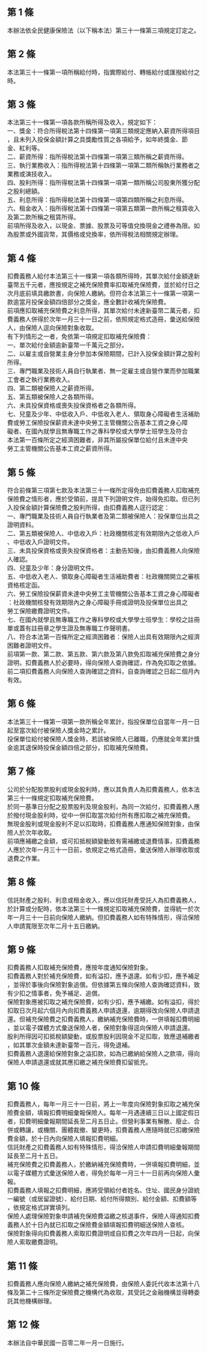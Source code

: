 第 1 條
-------
本辦法依全民健康保險法（以下稱本法）第三十一條第三項規定訂定之。

第 2 條
-------
本法第三十一條第一項所稱給付時，指實際給付、轉帳給付或匯撥給付之  
時。

第 3 條
-------
本法第三十一條第一項各款所稱所得及收入，規定如下：  
一、獎金：符合所得稅法第十四條第一項第三類規定應納入薪資所得項目  
    ，且未列入投保金額計算之具獎勵性質之各項給予，如年終獎金、節  
    金、紅利等。  
二、薪資所得：指所得稅法第十四條第一項第三類所稱之薪資所得。  
三、執行業務收入：指所得稅法第十四條第一項第二類所稱執行業務者之  
    業務或演技收入。  
四、股利所得：指所得稅法第十四條第一項第一類所稱公司股東所獲分配  
    之股利總額。  
五、利息所得：指所得稅法第十四條第一項第四類所稱之利息所得。  
六、租金收入：指所得稅法第十四條第一項第五類第一款所稱之租賃收入  
    及第二款所稱之租賃所得。  
前項所得及收入，以現金、票據、股票及可等值兌換現金之禮券為限。如  
為股票或外國貨幣，其價格或兌換率，依所得稅法相關規定辦理。

第 4 條
-------
扣費義務人給付本法第三十一條第一項各類所得時，其單次給付金額達新  
臺幣五千元者，應按規定之補充保險費率扣取補充保險費，並於給付日之  
次月底前填具繳款書，向保險人繳納。但符合本法第三十一條第一項第一  
款逾當月投保金額四倍部分之獎金，應全數計收補充保險費。  
前項應扣取補充保險費之利息所得，其單次給付未達新臺幣二萬元者，扣  
費義務人併得於次年一月三十一日之前，依照規定格式造冊，彙送給保險  
人，由保險人逕向保險對象收取。  
有下列情形之一者，免依第一項規定扣取補充保險費：  
一、單次給付金額逾新臺幣一千萬元之部分。  
二、以雇主或自營業主身分參加本保險期間，已計入投保金額計算之股利  
    所得。  
三、專門職業及技術人員自行執業者、無一定雇主或自營作業而參加職業  
    工會者之執行業務收入。  
四、第二類被保險人之薪資所得。  
五、第五類被保險人之各類所得。  
六、未具投保資格或喪失投保資格者之各類所得。  
七、兒童及少年、中低收入戶、中低收入老人、領取身心障礙者生活補助  
    費或勞工保險投保薪資未達中央勞工主管機關公告基本工資之身心障  
    礙者、在國內就學且無專職工作之專科學校或大學學士班學生及符合  
    本法第一百條所定之經濟困難者，非其所屬投保單位給付且未達中央  
    勞工主管機關公告基本工資之薪資所得。

第 5 條
-------
符合前條第三項第七款及本法第三十一條所定得免由扣費義務人扣取補充  
保險費之情形者，應於受領前，提具下列證明文件，始得免扣取。但已列  
入投保金額計算保險費之股利所得，由扣費義務人逕行認定：  
一、專門職業及技術人員自行執業者及第二類被保險人：投保單位出具之  
    證明資料。  
二、第五類被保險人、中低收入戶：社政機關核定有效期限內之低收入戶  
    、中低收入戶證明文件。  
三、未具投保資格或喪失投保資格者：主動告知後，由扣費義務人向保險  
    人確認。  
四、兒童及少年：身分證明文件。  
五、中低收入老人、領取身心障礙者生活補助費者：社政機關開立之審核  
    資格核定函。  
六、勞工保險投保薪資未達中央勞工主管機關公告基本工資之身心障礙者  
    ：社政機關核發有效期限內之身心障礙手冊或證明及投保單位出具之  
    勞工保險繳費證明文件。  
七、在國內就學且無專職工作之專科學校或大學學士班學生：學校之註冊  
    單或蓋有註冊章之學生證及無專職工作聲明書。  
八、符合本法第一百條所定之經濟困難者：保險人出具有效期限內之經濟  
    困難者證明文件。  
前項第一款、第二款、第五款、第六款及第八款免扣取補充保險費之身分  
證明，扣費義務人於必要時，得向保險人查詢確認，作為免扣取之依據。  
前二項扣費義務人向保險人查詢確認之資料，自查詢確認之日起二個月內  
有效。

第 6 條
-------
本法第三十一條第一項第一款所稱全年累計，指投保單位自當年一月一日  
起至當次給付被保險人獎金時之累計。  
投保單位給付被保險人獎金時，若該被保險人已離職，仍應就全年累計獎  
金逾其退保時投保金額四倍之部分，扣取補充保險費。

第 7 條
-------
公司於分配股票股利或現金股利時，應以其負責人為扣費義務人，依本法  
第三十一條規定扣取補充保險費。  
於同一基準日分配之股票股利及現金股利，為同一次給付，扣費義務人應  
於撥付現金股利時，從中一併扣取當次給付所有應扣取之補充保險費。  
無現金股利或現金股利不足以扣取時，扣費義務人應通知保險對象，由保  
險人於次年收取。  
前項應補繳之金額，或可扣抵稅額變動致有需補繳或退費情事，扣費義務  
人應於次年一月三十一日前，依規定之格式造冊，彙送保險人辦理收取或  
退費之作業。

第 8 條
-------
信託財產之股利、利息或租金收入，應以信託財產受託人為扣費義務人，  
於計算或分配時，依本法第三十一條規定扣取補充保險費，並得統一於次  
年一月三十一日前向保險人繳納。但扣費義務人如有特殊情形，得洽保險  
人申請寬限至次年二月十五日繳納。

第 9 條
-------
扣費義務人扣取補充保險費，應按年度通知保險對象。  
扣費義務人對於補充保險費，如有溢扣，應予退還。如有少扣，應予補足  
，並得於事後向保險對象追償。但依據第五條向保險人查詢確認資料，致  
有少扣之情事者，免予補足、追償。  
保險對象應被扣取之補充保險費，如有少扣，應予補繳。如有溢扣，得於  
扣取日次月起六個月內向扣費義務人申請退還，逾期得改向保險人申請退  
還。但補充保險費之扣費義務人，繳納補充保險費時，一併填報扣費明細  
，並以電子媒體方式彙送保險人者，保險對象得逕向保險人申請退還。  
股利所得因可扣抵稅額變動，或股票股利因現金不足扣取，致應退補繳者  
，如其單次金額未達新臺幣一百元，得免退補。  
扣費義務人退還給保險對象之溢扣款，如為已繳納給保險人之款項，得向  
保險人申請退還或就其應扣繳之補充保險費扣留抵充。

第 10 條
--------
扣費義務人，每年一月三十一日前，將上一年度向保險對象扣取之補充保  
險費金額，填報扣費明細彙報保險人。每年一月遇連續三日以上國定假日  
者，扣費明細彙報期間延長至二月五日止。但營利事業有解散、廢止、合  
併或轉讓，或機關、團體裁撤、變更時，扣費義務人應隨時就已扣繳保險  
費金額，於十日內向保險人填報扣費明細。  
信託財產之扣費義務人如有特殊情形，得洽保險人申請扣費明細彙報期間  
延長至二月十五日。  
補充保險費之扣費義務人，於繳納補充保險費時，一併填報扣費明細，並  
以電子媒體方式彙送保險人者，得免於每年一月三十一日前再向保險人彙  
報。  
扣費義務人填報之扣費明細，應將受領給付者姓名、住址、國民身分證統  
一編號（或居留證號）、給付日期、給付所得類別、給付金額、扣費額等  
，依規定格式詳實填列。  
保險人處理保險對象申請補充保險費溢繳之核退事件，保險人得通知扣費  
義務人於十日內就已扣取之保險費金額填報扣費明細送保險人查核。  
保險對象得向扣費義務人索取扣費證明或自扣費之次年四月一日起，向保  
險人索取繳費證明。

第 11 條
--------
扣費義務人應向保險人繳納之補充保險費，由保險人委託代收本法第十八  
條及第二十三條所定保險費之機構代為收取，其受託之金融機構並得轉委  
託其他機構辦理。

第 12 條
--------
本辦法自中華民國一百零二年一月一日施行。

